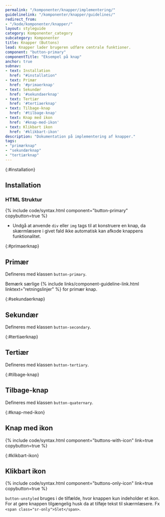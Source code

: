 ```yaml
---
permalink: "/komponenter/knapper/implementering/"
guidelinelink: "/komponenter/knapper/guidelines/"
redirect_from:
- "/kode/komponenter/knapper/"
layout: styleguide
category: Komponenter_category
subcategory: Komponenter
title: Knapper (Buttons)
lead: Knapper lader brugeren udføre centrale funktioner.
component: "button-primary"
componentTitle: "Eksempel på knap"
anchor: true
subnav:
- text: Installation
  href: "#installation"
- text: Primær
  href: '#primaerknap'
- text: Sekundær
  href: '#sekundaerknap'
- text: Tertiær
  href: '#tertiaerknap'
- text: Tilbage-knap
  href: '#tilbage-knap'
- text: Knap med ikon
  href: '#knap-med-ikon'
- text: Klikbart ikon
  href: '#klikbart-ikon'
description: "Dokumentation på implementering af knapper."
tags:
- "primærknap"
- "sekundærknap"
- "tertiærknap"
---
```


{:#installation}
## Installation

### HTML Struktur

{% include code/syntax.html component="button-primary" copybutton=true %}

- Undgå at anvende `div` eller `img` tags til at konstruere en knap, da skærmlæsere i givet fald ikke automatisk kan afkode knappens funktionalitet.

{:#primaerknap}
## Primær

Defineres med klassen `button-primary`.

Bemærk særlige {% include links/component-guideline-link.html linktext="retningslinjer" %} for primær knap.

{:#sekundaerknap}
## Sekundær

Defineres med klassen `button-secondary`.

{:#tertiaerknap}
## Tertiær

Defineres med klassen `button-tertiary`.

{:#tilbage-knap}
## Tilbage-knap

Defineres med klassen `button-quaternary`.

{:#knap-med-ikon}
## Knap med ikon

{% include code/syntax.html component="buttons-with-icon" link=true copybutton=true %}

{:#klikbart-ikon}
## Klikbart ikon

{% include code/syntax.html component="buttons-only-icon" link=true copybutton=true %}

`button-unstyled` bruges i de tilfælde, hvor knappen kun indeholder et ikon. For at gøre knappen tilgængelig husk da at tilføje tekst til skærmlæsere. Fx `<span class="sr-only">Slet</span>`.
